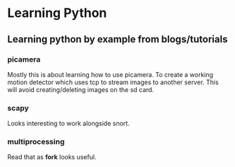 Learning Python
===============

## Learning python by example from blogs/tutorials

### picamera

Mostly this is about learning how to use picamera. To create a working
motion detector which uses tcp to stream images to another server.
This will avoid creating/deleting images on the sd card.

### scapy

Looks interesting to work alongside snort.

### multiprocessing

Read that as **fork** looks useful.

